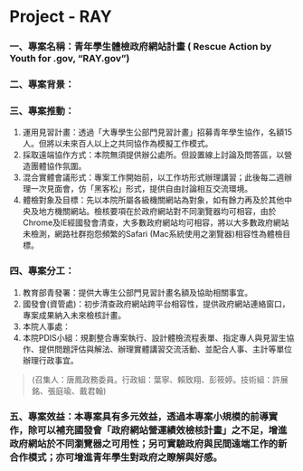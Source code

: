 # Project - RAY

### 一、專案名稱：青年學生體檢政府網站計畫 ( Rescue Action by Youth for .gov, “RAY.gov”)

### 二、專案背景：


### 三、專案推動：
1.    運用見習計畫：透過「大專學生公部門見習計畫」招募青年學生協作，名額15人。但將以未來百人以上之共同協作為模擬工作模式。
2.    採取遠端協作方式：本院無須提供辦公處所。但設置線上討論及問答區，以營造團體協作氛圍。
3.    混合實體會議形式：專案工作開始前，以工作坊形式辦理講習；此後每二週辦理一次見面會，仿「黑客松」形式，提供自由討論相互交流環境。
4.    體檢對象及目標：先以本院所屬各級機關網站為對象，如有餘力再及於其他中央及地方機關網站。檢核要項在於政府網站對不同瀏覽器均可相容，由於Chrome及IE經國發會清查，大多數政府網站均可相容，將以大多數政府網站未檢測，網路社群抱怨頻繁的Safari (Mac系統使用之瀏覽器)相容性為體檢目標。

### 四、專案分工：
1.    教育部青發署：提供大專生公部門見習計畫名額及協助相關事宜。
2.    國發會(資管處)：初步清查政府網站跨平台相容性，提供政府網站連絡窗口，專案成果納入未來檢核計畫。
3.    本院人事處：
4.    本院PDIS小組：規劃整合專案執行、設計體檢流程表單、指定專人與見習生協作、提供問題評估與解法、辦理實體講習交流活動、並配合人事、主計等單位辦理行政事宜。
> (召集人：唐鳳政務委員。行政組：葉寧、賴致翔、彭筱婷。技術組：許展銘、張庭瑜、戴君翰)

### 五、專案效益：本專案具有多元效益，透過本專案小規模的前導實作，除可以補充國發會「政府網站營運績效檢核計畫」之不足，增進政府網站於不同瀏覽器之可用性；另可實驗政府與民間遠端工作的新合作模式；亦可增進青年學生對政府之瞭解與好感。